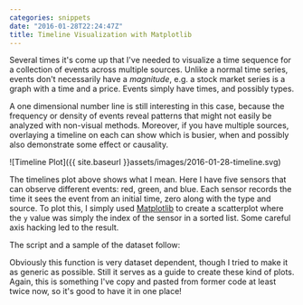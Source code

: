```yaml
---
categories: snippets
date: "2016-01-28T22:24:47Z"
title: Timeline Visualization with Matplotlib
---
```


Several times it's come up that I've needed to visualize a time sequence for a collection of events across multiple sources. Unlike a normal time series, events don't necessarily have a _magnitude_, e.g. a stock market series is a graph with a time and a price. Events simply have times, and possibly types.

A one dimensional number line is still interesting in this case, because the frequency or density of events reveal patterns that might not easily be analyzed with non-visual methods. Moreover, if you have multiple sources, overlaying a timeline on each can show which is busier, when and possibly also demonstrate some effect or causality.

![Timeline Plot]({{ site.baseurl }}assets/images/2016-01-28-timeline.svg)

The timelines plot above shows what I mean. Here I have five sensors that can observe different events: red, green, and blue. Each sensor records the time it sees the event from an initial time, zero along with the type and source. To plot this, I simply used [Matplotlib](http://matplotlib.org/) to create a scatterplot where the `y` value was simply the index of the sensor in a sorted list. Some careful axis hacking led to the result.

The script and a sample of the dataset follow:

<script src="https://gist.github.com/bbengfort/0938048f364a8c0d6ae3.js"></script>

Obviously this function is very dataset dependent, though I tried to make it as generic as possible. Still it serves as a guide to create these kind of plots. Again, this is something I've copy and pasted from former code at least twice now, so it's good to have it in one place!
